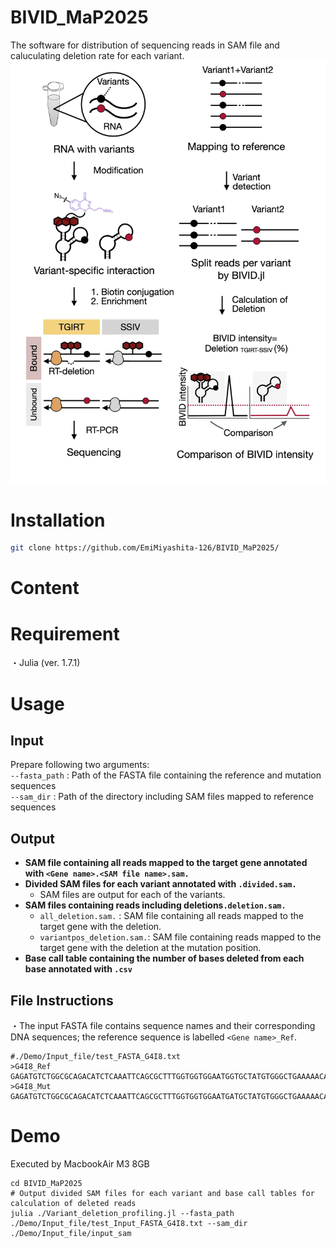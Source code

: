# BIVID_MaP2025

The software for distribution of sequencing reads in SAM file and caluculating deletion rate for each variant.
![The image of variant-specific interaction profiling](./images/250505_Github_BIVID_MaP.jpg)
# Installation 
```bash
git clone https://github.com/EmiMiyashita-126/BIVID_MaP2025/
```

# Content

# Requirement

・Julia (ver. 1.7.1)

# Usage
## Input

Prepare following two arguments: <br>
  `--fasta_path` : Path of the FASTA file containing the reference and mutation sequences<br>
  `--sam_dir` : Path of the directory including SAM files mapped to reference sequences<br>


## Output
- **SAM file containing all reads mapped to the target gene annotated with `<Gene name>.<SAM file name>.sam.`**
- **Divided SAM files for each variant annotated with `.divided.sam.`**
  - SAM files are output for each of the variants.
- **SAM files containing reads including deletions`.deletion.sam.`**
  - `all_deletion.sam.` : SAM file containing all reads mapped to the target gene with the deletion.
  - `variantpos_deletion.sam.`: SAM file containing reads mapped to the target gene with the deletion at the mutation position.
- **Base call table containing the number of bases deleted from each base annotated with `.csv`**


## File Instructions
・The input FASTA file contains sequence names and their corresponding DNA sequences; the reference sequence is labelled 	`<Gene name>_Ref`.
```text
#./Demo/Input_file/test_FASTA_G4I8.txt
>G4I8_Ref
GAGATGTCTGGCGCAGACATCTCAAATTCAGCGCTTTGGTGGTGGAATGGTGCTATGTGGGCTGAAAAACAAATCGGGCTTCGGTCCGGTTC
>G4I8_Mut
GAGATGTCTGGCGCAGACATCTCAAATTCAGCGCTTTGGTGGTGGAATGATGCTATGTGGGCTGAAAAACAAATCGGGCTTCGGTCCGGTTC
```

# Demo
Executed by MacbookAir M3 8GB
```text
cd BIVID_MaP2025
# Output divided SAM files for each variant and base call tables for calculation of deleted reads
julia ./Variant_deletion_profiling.jl --fasta_path ./Demo/Input_file/test_Input_FASTA_G4I8.txt --sam_dir ./Demo/Input_file/input_sam

```
















